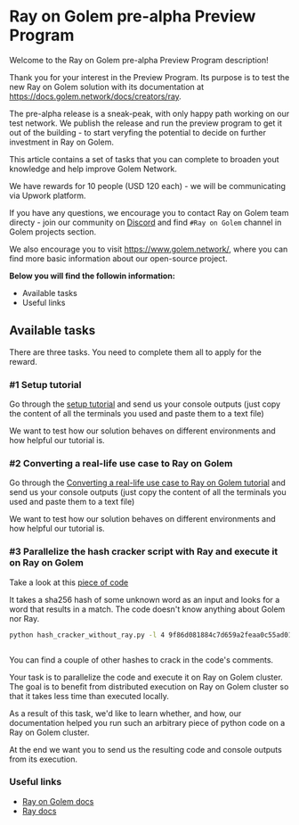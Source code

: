# Ray on Golem pre-alpha Preview Program

Welcome to the Ray on Golem pre-alpha Preview Program description!

Thank you for your interest in the Preview Program. 
Its purpose is to test the new Ray on Golem solution with its documentation at https://docs.golem.network/docs/creators/ray.

The pre-alpha release is a sneak-peak, with only happy path working on our test network. We publish the release and run the preview program 
to get it out of the building - to start veryfing the potential to decide on further investment in Ray on Golem. 

This article contains a set of tasks that you can complete to broaden yout knowledge and help improve Golem Network.

We have rewards for 10 people (USD 120 each) - we will be communicating via Upwork platform.

If you have any questions, we encourage you to contact Ray on Golem team directy - join our community on [Discord](https://chat.golem.network) and find `#Ray on Golem` channel in Golem projects section.

We also encourage you to visit https://www.golem.network/, where you can find more basic information about our open-source project.

**Below you will find the followin information:**

- Available tasks
- Useful links

## Available tasks

There are three tasks. You need to complete them all to apply for the reward.

### #1 Setup tutorial

Go through the [setup tutorial](https://docs.golem.network/docs/creators/ray/setup-tutorial) and send us your console outputs (just copy the content of all the terminals you used and paste them to a text file)

We want to test how our solution behaves on different environments and how helpful our tutorial is.

### #2 Converting a real-life use case to Ray on Golem

Go through the [Converting a real-life use case to Ray on Golem tutorial](https://docs.golem.network/docs/creators/ray/conversion-to-ray-on-golem-tutorial) and send us your console outputs (just copy the content of all the terminals you used and paste them to a text file)

We want to test how our solution behaves on different environments and how helpful our tutorial is.
 
### #3 Parallelize the hash cracker script with Ray and execute it on Ray on Golem

Take a look at this [piece of code](https://github.com/golemfactory/golem-ray/blob/mateusz/preview_tasks/examples/hash_cracker_without_ray.py)

It takes a sha256 hash of some unknown word as an input and looks for a word that results in a match.
The code doesn't know anything about Golem nor Ray.

```bash
python hash_cracker_without_ray.py -l 4 9f86d081884c7d659a2feaa0c55ad015a3bf4f1b2b0b822cd15d6c15b0f00a08
```
```
```

You can find a couple of other hashes to crack in the code's comments.


Your task is to parallelize the code and execute it on Ray on Golem cluster.
The goal is to benefit from distributed execution on Ray on Golem cluster so that it takes less time than executed locally.

As a result of this task, we'd like to learn whether, and how, our documentation helped you run such an arbitrary piece of python code on a Ray on Golem cluster.

At the end we want you to send us the resulting code and console outputs from its execution.

### Useful links

- [Ray on Golem docs](https://docs.golem.network/docs/creators/ray)
- [Ray docs](https://docs.ray.io)
